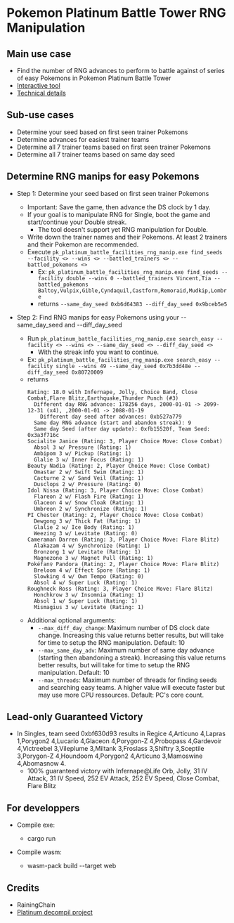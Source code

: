 # Pokemon Platinum Battle Tower RNG Manipulation

## Main use case
 - Find the number of RNG advances to perform to battle against of series of easy Pokemons in Pokemon Platinum Battle Tower
 - [Interactive tool](https://scripterswar.com/pokemon/BattleFacilities/Platinum/RngManipulation)
 - [Technical details](https://scripterswar.com/pokemon/articles/Platinum_Battle_Tower_RNG_Manipulation)

## Sub-use cases
- Determine your seed based on first seen trainer Pokemons
- Determine advances for easiest trainer teams
- Determine all 7 trainer teams based on first seen trainer Pokemons
- Determine all 7 trainer teams based on same day seed

## Determine RNG manips for easy Pokemons
- Step 1: Determine your seed based on first seen trainer Pokemons
  - Important: Save the game, then advance the DS clock by 1 day.
  - If your goal is to manipulate RNG for Single, boot the game and start/continue your Double streak.
    - The tool doesn't support yet RNG manipulation for Double.
  - Write down the trainer names and their Pokemons. At least 2 trainers and their Pokemon are recommended.
  - Execute `pk_platinum_battle_facilities_rng_manip.exe find_seeds --facility <> --wins <> --battled_trainers <> --battled_pokemons <>`
    - Ex: `pk_platinum_battle_facilities_rng_manip.exe find_seeds --facility double --wins 0 --battled_trainers Vincent,Tia --battled_pokemons Baltoy,Vulpix,Gible,Cyndaquil,Castform,Remoraid,Mudkip,Lombre`
    - returns `--same_day_seed 0xb6d64383 --diff_day_seed 0x9bceb5e5`


- Step 2: Find RNG manips for easy Pokemons using your --same_day_seed and --diff_day_seed
  - Run `pk_platinum_battle_facilities_rng_manip.exe search_easy --facility <> --wins <> --same_day_seed <> --diff_day_seed <>`
    - With the streak info you want to continue.
  - Ex: `pk_platinum_battle_facilities_rng_manip.exe search_easy --facility single --wins 49 --same_day_seed 0x7b3dd48e --diff_day_seed 0x80720009`
  - returns
    ```
    Rating: 18.0 with Infernape, Jolly, Choice Band, Close Combat,Flare Blitz,Earthquake,Thunder Punch (#3)
      Different day RNG advance: 178256 days, 2000-01-01 -> 2099-12-31 (x4), ,2000-01-01 -> 2088-01-19
        Different day seed after advances: 0xb527a779
      Same day RNG advance (start and abandon streak): 9
      Same day Seed (after day update): 0xfb15520f, Team Seed: 0x3a3f716c
    Socialite Janice (Rating: 3, Player Choice Move: Close Combat)
      Absol 3 w/ Pressure (Rating: 1)
      Ambipom 3 w/ Pickup (Rating: 1)
      Glalie 3 w/ Inner Focus (Rating: 1)
    Beauty Nadia (Rating: 2, Player Choice Move: Close Combat)
      Omastar 2 w/ Swift Swim (Rating: 1)
      Cacturne 2 w/ Sand Veil (Rating: 1)
      Dusclops 2 w/ Pressure (Rating: 0)
    Idol Nissa (Rating: 3, Player Choice Move: Close Combat)
      Flareon 2 w/ Flash Fire (Rating: 1)
      Glaceon 4 w/ Snow Cloak (Rating: 1)
      Umbreon 2 w/ Synchronize (Rating: 1)
    PI Chester (Rating: 2, Player Choice Move: Close Combat)
      Dewgong 3 w/ Thick Fat (Rating: 1)
      Glalie 2 w/ Ice Body (Rating: 1)
      Weezing 3 w/ Levitate (Rating: 0)
    Cameraman Darren (Rating: 3, Player Choice Move: Flare Blitz)
      Alakazam 4 w/ Synchronize (Rating: 1)
      Bronzong 1 w/ Levitate (Rating: 1)
      Magnezone 3 w/ Magnet Pull (Rating: 1)
    Pokéfan♀ Pandora (Rating: 2, Player Choice Move: Flare Blitz)
      Breloom 4 w/ Effect Spore (Rating: 1)
      Slowking 4 w/ Own Tempo (Rating: 0)
      Absol 4 w/ Super Luck (Rating: 1)
    Roughneck Ross (Rating: 3, Player Choice Move: Flare Blitz)
      Honchkrow 3 w/ Insomnia (Rating: 1)
      Absol 1 w/ Super Luck (Rating: 1)
      Mismagius 3 w/ Levitate (Rating: 1)
    ```
  - Additional optional arguments:
    - `--max_diff_day_change`: Maximum number of DS clock date change. Increasing this value returns better results, but will take for time to setup the RNG manipulation. Default: 10
    - `--max_same_day_adv`: Maximum number of same day advance (starting then abandoning a streak). Increasing this value returns better results, but will take for time to setup the RNG manipulation. Default: 10
    - `--max_threads`: Maximum number of threads for finding seeds and searching easy teams. A higher value will execute faster but may use more CPU ressources. Default: PC's core count.

## Lead-only Guaranteed Victory
  - In Singles, team seed 0xbf630d93 results in Regice 4,Articuno 4,Lapras 1,Porygon2 4,Lucario 4,Glaceon 4,Porygon-Z 4,Probopass 4,Gardevoir 4,Victreebel 3,Vileplume 3,Miltank 3,Froslass 3,Shiftry 3,Sceptile 3,Porygon-Z 4,Houndoom 4,Porygon2 4,Articuno 3,Mamoswine 4,Abomasnow 4.
    - 100% guaranteed victory with Infernape@Life Orb, Jolly, 31 IV Attack, 31 IV Speed, 252 EV Attack, 252 EV Speed, Close Combat, Flare Blitz

## For developpers
- Compile exe:
  - cargo run

- Compile wasm:
  - wasm-pack build --target web

## Credits
  - RainingChain
  - [Platinum decompil project](https://github.com/pret/pokeplatinum)